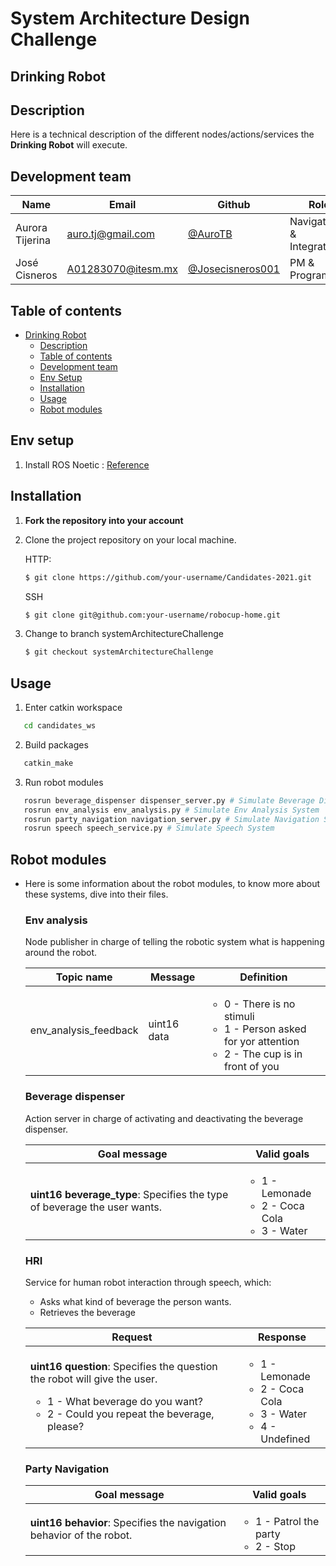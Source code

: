 # System Architecture Design Challenge

## Drinking Robot

## Description
Here is a technical description of the different nodes/actions/services the __Drinking Robot__ will execute. 

## Development team

| Name                    | Email                                                               | Github                                                       | Role      |
| ----------------------- | ------------------------------------------------------------------- | ------------------------------------------------------------ | --------- |
| Aurora Tijerina | [auro.tj@gmail.com](mailto:auro.tj@gmail.com) | [@AuroTB](https://github.com/aurotb) | Navigation & Integration |
| José Cisneros | [A01283070@itesm.mx](mailto:A01283070@itesm.mx) | [@Josecisneros001](https://github.com/Josecisneros001) | PM & Programmer |


## Table of contents

- [Drinking Robot](#drinking-robot)
  - [Description](#description)
  - [Table of contents](#table-of-contents)
  - [Development team](#development-team)
  - [Env Setup](#env-setup)
  - [Installation](#installation)
  - [Usage](#usage)
  - [Robot modules](#robot-modules)

## Env setup
1. Install ROS Noetic : [Reference](http://wiki.ros.org/noetic/Installation/Ubuntu)

## Installation
1. **Fork the repository into your account**

2. Clone the project repository on your local machine.

   HTTP:

   ```bash
   $ git clone https://github.com/your-username/Candidates-2021.git
   ```

   SSH
   ```bash
   $ git clone git@github.com:your-username/robocup-home.git
   ```

3. Change to branch systemArchitectureChallenge

   ```bash
   $ git checkout systemArchitectureChallenge
   ```

## Usage
1. Enter catkin workspace
```bash
   cd candidates_ws
```

2. Build packages
```bash
   catkin_make
```

3. Run robot modules
```bash
   rosrun beverage_dispenser dispenser_server.py # Simulate Beverage Dispense System
   rosrun env_analysis env_analysis.py # Simulate Env Analysis System
   rosrun party_navigation navigation_server.py # Simulate Navigation System
   rosrun speech speech_service.py # Simulate Speech System
```

## Robot modules

- Here is some information about the robot modules, to know more about these systems, dive into their files.

   ### Env analysis
   Node publisher in charge of telling the robotic system what is happening around the robot.

   | Topic name | Message | Definition |
   | --- | --- | --- |
   | env_analysis_feedback | uint16 data | <ul><li>0 - There is no stimuli</li><li>1 - Person asked for yor attention</li><li>2 - The cup is in front of you</li></ul> |

   ### Beverage dispenser
   Action server in charge of activating and deactivating the beverage dispenser.

   | Goal message | Valid goals |
   | --- | --- |
   | **uint16 beverage\_type**: Specifies the type of beverage the user wants. | <ul><li>1 - Lemonade</li><li>2 - Coca Cola</li><li>3 - Water</li></ul> |

   ### HRI
   Service for human robot interaction through speech, which:
   - Asks what kind of beverage the person wants.
   - Retrieves the beverage

   | Request | Response |
   | --- | --- |
   | **uint16 question**: Specifies the question the robot will give the user. <ul><li>1 - What beverage do you want?</li><li>2 - Could you repeat the beverage, please?</li></ul>|<ul><li>1 - Lemonade</li><li>2 - Coca Cola</li><li>3 - Water</li><li>4 - Undefined</li></ul> |

   ### Party Navigation
   | Goal message | Valid goals |
   | --- | --- |
   | **uint16 behavior**: Specifies the navigation behavior of the robot. | <ul><li>1 - Patrol the party</li><li>2 - Stop</li></ul> |
